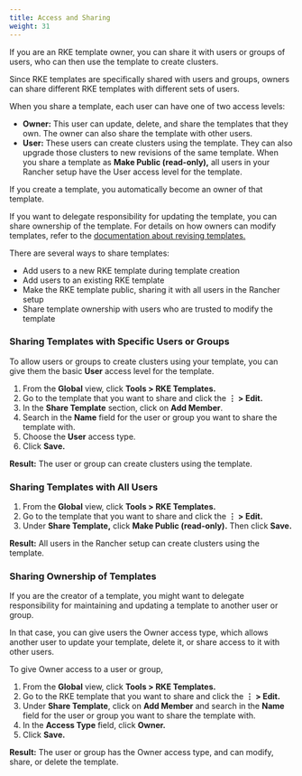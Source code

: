 ```yaml
---
title: Access and Sharing
weight: 31
---
```


If you are an RKE template owner, you can share it with users or groups of users, who can then use the template to create clusters.

Since RKE templates are specifically shared with users and groups, owners can share different RKE templates with different sets of users.

When you share a template, each user can have one of two access levels:

- **Owner:** This user can update, delete, and share the templates that they own. The owner can also share the template with other users.
- **User:** These users can create clusters using the template. They can also upgrade those clusters to new revisions of the same template. When you share a template as **Make Public (read-only),** all users in your Rancher setup have the User access level for the template.

If you create a template, you automatically become an owner of that template. 

If you want to delegate responsibility for updating the template, you can share ownership of the template. For details on how owners can modify templates, refer to the [documentation about revising templates.](manage-rke1-templates.md)

There are several ways to share templates:

- Add users to a new RKE template during template creation
- Add users to an existing RKE template
- Make the RKE template public, sharing it with all users in the Rancher setup
- Share template ownership with users who are trusted to modify the template

### Sharing Templates with Specific Users or Groups

To allow users or groups to create clusters using your template, you can give them the basic **User** access level for the template.

1. From the **Global** view, click **Tools > RKE Templates.**
1. Go to the template that you want to share and click the **&#8942; > Edit.**
1. In the **Share Template** section, click on **Add Member**.
1. Search in the **Name** field for the user or group you want to share the template with.
1. Choose the **User** access type.
1. Click **Save.**

**Result:** The user or group can create clusters using the template.

### Sharing Templates with All Users

1. From the **Global** view, click **Tools > RKE Templates.**
1. Go to the template that you want to share and click the **&#8942; > Edit.**
1. Under **Share Template,** click **Make Public (read-only).** Then click **Save.**

**Result:** All users in the Rancher setup can create clusters using the template.

### Sharing Ownership of Templates

If you are the creator of a template, you might want to delegate responsibility for maintaining and updating a template to another user or group.

In that case, you can give users the Owner access type, which allows another user to update your template, delete it, or share access to it with other users.

To give Owner access to a user or group,

1. From the **Global** view, click **Tools > RKE Templates.**
1. Go to the RKE template that you want to share and click the **&#8942; > Edit.**
1. Under **Share Template**, click on **Add Member** and search in the **Name** field for the user or group you want to share the template with.
1. In the **Access Type** field, click **Owner.**
1. Click **Save.**

**Result:** The user or group has the Owner access type, and can modify, share, or delete the template.